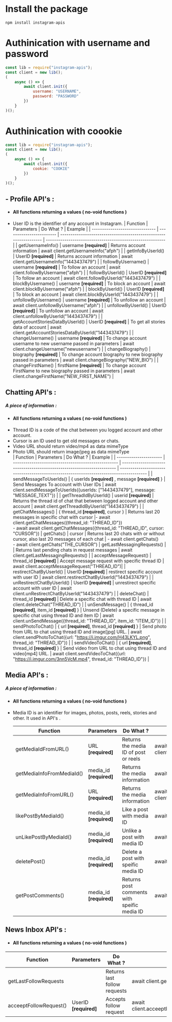 # Install the package
```
npm install instagram-apis
```

# Authinication with username and password

```javascript
const lib = require("instagram-apis");
const client = new lib();
(
    async () => {
        await client.init({
            username: "USERNAME",
            password: "PASSWORD"
        })
    }
)();
```

# Authinication with coookie

```javascript
const lib = require("instagram-apis");
const client = new lib();
(
    async () => {
        await client.init({
            cookie: "COOKIE"
        })
    }
)();
```

## - Profile API's :

-   #### All functions returning a values ( no-void functions )
-   User ID is the identifier of any account in Instagram.
    | Function | Parameters | Do What ? | Example |
    | ------------------------------- | ------------------------ | ----------------------------------------------------------------- | ---------------------------------------------------------- |
    | getUsernameInfo() | username **[required]** | Returns account information | await client.getUsernameInfo("afph") |
    | getInfoByUserId() | UserID **[required]** | Returns account information | await client.getUsernameInfo("1443437479") |
    | followByUsername() | username **[required]** | To follow an account | await client.followByUsername("afph") |
    | followByUserId() | UserID **[required]** | To follow an account | await client.followByUserId("1443437479") |
    | blockByUsername() | username **[required]** | To block an account | await client.blockByUsername("afph") |
    | blockByUserId() | UserID **[required]** | To block an account | await client.blockByUserId("1443437479") |
    | unfollowByUsername() | username **[required]** | To unfollow an account | await client.unfollowByUsername("afph") |
    | unfollowByUserId() | UserID **[required]** | To unfollow an account | await client.unfollowByUserId("1443437479") |
    | getAccountStoriesDataByUserId() | UserID **[required]** | To get all stories data of account | await client.getAccountStoriesDataByUserId("1443437479") |
    | changeUsername() | username **[required]** | To change account username to new username passed in parameters | await client.changeUsername("newusername") |
    | changeBiography() | biography **[required]** | To change account biography to new biography passed in parameters | await client.changeBiography("NEW_BIO") |
    | changeFirstName() | firstName **[required]** | To change account FirstName to new biography passed in parameters | await client.changeFirstName("NEW_FIRST_NAME") |

## Chatting API's :

##### A piece of information :

-   #### All functions returning a values ( no-void functions )
-   Thread ID is a code of the chat between you logged account and other account.
-   Cursor is an ID used to get old messages or chats.
-   Video URL should return video/mp4 as data mimeType
-   Photo URL should return image/jpeg as data mimeType
    <br />
    | Function | Parameters | Do What ? | Example |
    | ---------------------- | --------------------------------------------------- | ----------------------------------------------------------------------- | --------------------------------------------------------------------------------------- |
    | sendMessageToUserIds() | { userIds **[required]** , message **[required]** } | Send Messages To account with User IDs | await client.sendMessageToUserIds({userIds: ["1443437479"], message: "MESSAGE_TEXT"}) |
    | getThreadIdByUserId() | userid **[required]** | Returns the thread id of chat that between logged account and other account | await client.getThreadIdByUserId("1443437479") |
    | getChatMessages() | { thread_id **[required]**, cursor } | Returns last 20 messages in specific chat with cursor |- await client.getChatMessages({thread_id: "THREAD_ID"})<br/>- await await client.getChatMessages({thread_id: "THREAD_ID", cursor: "CURSOR"})
    | getChats() | cursor | Returns last 20 chats with or without cursor, also last 20 messages of each chat | - await client.getChats()<br/>- await client.getChats("THE_CURSOR") |
    getLastMessagingRequests() | | Returns last pending chats in request messages | await client.getLastMessagingRequests() |
    | acceptMessageRequest() | thread_id **[required]** | Accept message request with specific thread ID | await client.acceptMessageRequest("THREAD_ID")|
    | restirectChatByUserId() | UserID **[required]** | restirect specific account with user ID | await client.restirectChatByUserId("1443437479") |
    | unRestirectChatByUserId() | UserID **[required]** | unrestirect specific account with user ID | await client.unRestirectChatByUserId("1443437479") |
    | deleteChat() | thread_id **[required]** | Delete a specific chat with thread ID | await client.deleteChat("THREAD_ID") |
    | unSendMessage() | { thread_id **[required]**, item_id **[required]** } | Unsend (Delete) a specific message in specific chat using thread ID and item ID | await client.unSendMessage({thread_id: "THREAD_ID", item_id: "ITEM_ID"}) |
    | sendPhotoToChat() | { url **[required]**, thread_id **[required]** } | Send photo from URL to chat using thread ID and image[jpg] URL. | await client.sendPhotoToChat({url: "https://i.imgur.com/H43LKYL.png", thread_id: "THREAD_ID"}) |
    | sendVideoToChat() | { url **[required]**, thread_id **[required]** } | Send video from URL to chat using thread ID and video[mp4] URL. | await client.sendVideoToChat({url: "https://i.imgur.com/3nn5VcM.mp4", thread_id: "THREAD_ID"}) |

## Media API's :

##### A piece of information :

-   #### All functions returning a values ( no-void functions )
-   Media ID is an identifier for images, photos, posts, reels, stories and other. It used in API's .

    | Function                  | Parameters              | Do What ?                                   | Example                                                                        |
    | ------------------------- | ----------------------- | ------------------------------------------- | ------------------------------------------------------------------------------ |
    | getMediaIdFromURL()       | URL **[required]**      | Returns the media ID of post or reels       | await client.getMediaIdFromURL("https://www.instagram.com/p/CfJn1AHAFdA/")   |
    | getMediaInfoFromMediaId() | media_id **[required]** | Returns the media information               | await client.getMediaInfoFromMediaId("MEDIA_ID")                             |
    | getMediaInfoFromURL()     | URL **[required]**      | Returns the media information               | await client.getMediaInfoFromURL("https://www.instagram.com/p/CfJn1AHAFdA/") |
    | likePostByMediaId()       | media_id **[required]** | Like a post with media ID                   | await client.likePostByMediaId("THE_MEDIA_ID")                               |
    | unLikePostByMediaId()     | media_id **[required]** | Unlike a post with media ID                 | await client.unLikePostByMediaId("THE_MEDIA_ID")                             |
    | deletePost()              | media_id **[required]** | Delete a post with speific media ID         | await client.deletePost("THE_MEDIA_ID")                                      |
    | getPostComments()         | media_id **[required]** | Returns post comments with speific media ID | await client.getPostComments("THE_MEDIA_ID")                                 |

## News Inbox API's :
-   #### All functions returning a values ( no-void functions )

| Function               | Parameters            | Do What ?                    | Example                                        |
| ---------------------- | --------------------- | ---------------------------- | ---------------------------------------------- |
| getLastFollowRequests  |                       | Returns last follow requests | await client.getLastFollowRequests()         |
| acceeptFollowRequest() | UserID **[required]** | Accepts follow request       | await client.acceeptFollowRequest("USER_ID") |
